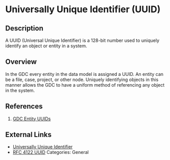 # Universally Unique Identifier (UUID) #
## Description ##
A UUID (Universal Unique Identifier) is a 128-bit number used to uniquely identify an object or entity in a system.

## Overview ##
In the GDC every entity in the data model is assigned a UUID.  An entity can be a file, case, project, or other node.  Uniquely identifying objects in this manner allows the GDC to have a uniform method of referencing any object in the system.        


## References ##
1. [GDC Entity UUIDs](https://docs.gdc.cancer.gov/API/Users_Guide/Getting_Started/#entity-uuids)

## External Links ##
* [Universally Unique Identifier](https://en.wikipedia.org/wiki/Universally_unique_identifier)
* [RFC 4122 UUID](http://www.ietf.org/rfc/rfc4122.txt)
Categories: General

